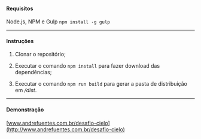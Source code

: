 #### Requisitos

Node.js, NPM e Gulp `npm install -g gulp`

---

#### Instruções

1. Clonar o repositório;

2. Executar o comando `npm install` para fazer download das dependências;

3. Executar o comando `npm run build` para gerar a pasta de distribuição em */dist*.

---

#### Demonstração

[www.andrefuentes.com.br/desafio-cielo](http://www.andrefuentes.com.br/desafio-cielo)
